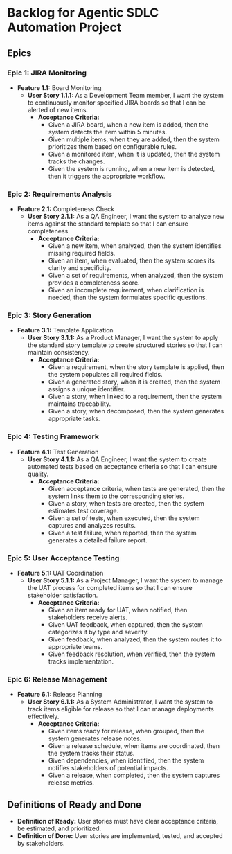 # Backlog for Agentic SDLC Automation Project

## Epics
### Epic 1: JIRA Monitoring
- **Feature 1.1:** Board Monitoring
  - **User Story 1.1.1:** As a Development Team member, I want the system to continuously monitor specified JIRA boards so that I can be alerted of new items.
    - **Acceptance Criteria:**
      - Given a JIRA board, when a new item is added, then the system detects the item within 5 minutes.
      - Given multiple items, when they are added, then the system prioritizes them based on configurable rules.
      - Given a monitored item, when it is updated, then the system tracks the changes.
      - Given the system is running, when a new item is detected, then it triggers the appropriate workflow.

### Epic 2: Requirements Analysis
- **Feature 2.1:** Completeness Check
  - **User Story 2.1.1:** As a QA Engineer, I want the system to analyze new items against the standard template so that I can ensure completeness.
    - **Acceptance Criteria:**
      - Given a new item, when analyzed, then the system identifies missing required fields.
      - Given an item, when evaluated, then the system scores its clarity and specificity.
      - Given a set of requirements, when analyzed, then the system provides a completeness score.
      - Given an incomplete requirement, when clarification is needed, then the system formulates specific questions.

### Epic 3: Story Generation
- **Feature 3.1:** Template Application
  - **User Story 3.1.1:** As a Product Manager, I want the system to apply the standard story template to create structured stories so that I can maintain consistency.
    - **Acceptance Criteria:**
      - Given a requirement, when the story template is applied, then the system populates all required fields.
      - Given a generated story, when it is created, then the system assigns a unique identifier.
      - Given a story, when linked to a requirement, then the system maintains traceability.
      - Given a story, when decomposed, then the system generates appropriate tasks.

### Epic 4: Testing Framework
- **Feature 4.1:** Test Generation
  - **User Story 4.1.1:** As a QA Engineer, I want the system to create automated tests based on acceptance criteria so that I can ensure quality.
    - **Acceptance Criteria:**
      - Given acceptance criteria, when tests are generated, then the system links them to the corresponding stories.
      - Given a story, when tests are created, then the system estimates test coverage.
      - Given a set of tests, when executed, then the system captures and analyzes results.
      - Given a test failure, when reported, then the system generates a detailed failure report.

### Epic 5: User Acceptance Testing
- **Feature 5.1:** UAT Coordination
  - **User Story 5.1.1:** As a Project Manager, I want the system to manage the UAT process for completed items so that I can ensure stakeholder satisfaction.
    - **Acceptance Criteria:**
      - Given an item ready for UAT, when notified, then stakeholders receive alerts.
      - Given UAT feedback, when captured, then the system categorizes it by type and severity.
      - Given feedback, when analyzed, then the system routes it to appropriate teams.
      - Given feedback resolution, when verified, then the system tracks implementation.

### Epic 6: Release Management
- **Feature 6.1:** Release Planning
  - **User Story 6.1.1:** As a System Administrator, I want the system to track items eligible for release so that I can manage deployments effectively.
    - **Acceptance Criteria:**
      - Given items ready for release, when grouped, then the system generates release notes.
      - Given a release schedule, when items are coordinated, then the system tracks their status.
      - Given dependencies, when identified, then the system notifies stakeholders of potential impacts.
      - Given a release, when completed, then the system captures release metrics.

## Definitions of Ready and Done
- **Definition of Ready:** User stories must have clear acceptance criteria, be estimated, and prioritized.
- **Definition of Done:** User stories are implemented, tested, and accepted by stakeholders.